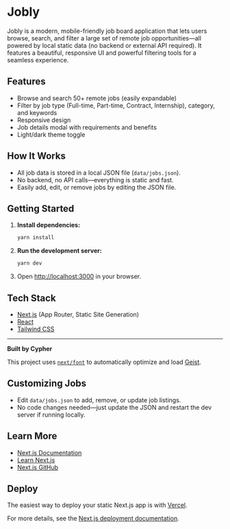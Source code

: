 # Jobly

Jobly is a modern, mobile-friendly job board application that lets users browse, search, and filter a large set of remote job opportunities—all powered by local static data (no backend or external API required). It features a beautiful, responsive UI and powerful filtering tools for a seamless experience.

## Features
- Browse and search 50+ remote jobs (easily expandable)
- Filter by job type (Full-time, Part-time, Contract, Internship), category, and keywords
- Responsive design
- Job details modal with requirements and benefits
- Light/dark theme toggle

## How It Works
- All job data is stored in a local JSON file (`data/jobs.json`).
- No backend, no API calls—everything is static and fast.
- Easily add, edit, or remove jobs by editing the JSON file.

## Getting Started

1. **Install dependencies:**
   ```bash
   yarn install
   ```
2. **Run the development server:**
   ```bash
   yarn dev
   ```
3. Open [http://localhost:3000](http://localhost:3000) in your browser.

## Tech Stack
- [Next.js](https://nextjs.org/) (App Router, Static Site Generation)
- [React](https://react.dev/)
- [Tailwind CSS](https://tailwindcss.com/)

---

**Built by Cypher**

This project uses [`next/font`](https://nextjs.org/docs/app/building-your-application/optimizing/fonts) to automatically optimize and load [Geist](https://vercel.com/font).

## Customizing Jobs
- Edit `data/jobs.json` to add, remove, or update job listings.
- No code changes needed—just update the JSON and restart the dev server if running locally.

## Learn More
- [Next.js Documentation](https://nextjs.org/docs)
- [Learn Next.js](https://nextjs.org/learn)
- [Next.js GitHub](https://github.com/vercel/next.js)

## Deploy
The easiest way to deploy your static Next.js app is with [Vercel](https://vercel.com/new?utm_medium=default-template&filter=next.js&utm_source=create-next-app&utm_campaign=create-next-app-readme).

For more details, see the [Next.js deployment documentation](https://nextjs.org/docs/app/building-your-application/deploying).
